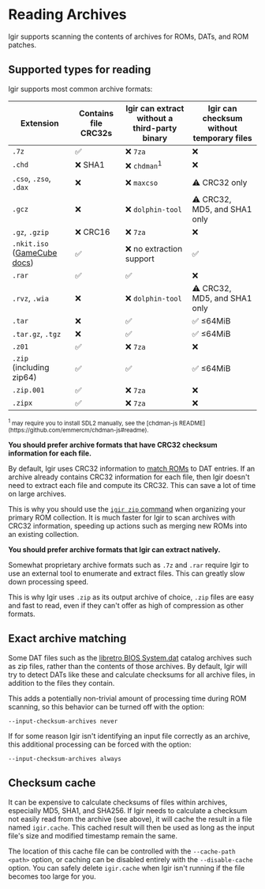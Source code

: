 # Reading Archives

Igir supports scanning the contents of archives for ROMs, DATs, and ROM patches.

## Supported types for reading

Igir supports most common archive formats:

| Extension                                                        | Contains file CRC32s | Igir can extract without a third-party binary | Igir can checksum without temporary files |
|------------------------------------------------------------------|----------------------|-----------------------------------------------|-------------------------------------------|
| `.7z`                                                            | ✅                    | ❌ `7za`                                       | ❌                                         |
| `.chd`                                                           | ❌ SHA1               | ❌ `chdman`<sup>1</sup>                        | ❌                                         |
| `.cso`, `.zso`, `.dax`                                           | ❌                    | ❌ `maxcso`                                    | ⚠️ CRC32 only                             |
| `.gcz`                                                           | ❌                    | ❌ `dolphin-tool`                              | ⚠️ CRC32, MD5, and SHA1 only              |
| `.gz`, `.gzip`                                                   | ❌ CRC16              | ❌ `7za`                                       | ❌                                         |
| `.nkit.iso` ([GameCube docs](../usage/console/gamecube.md#nkit)) | ✅                    | ❌ no extraction support                       | ✅                                         |
| `.rar`                                                           | ✅                    | ✅                                             | ❌                                         |
| `.rvz`, `.wia`                                                   | ❌                    | ❌ `dolphin-tool`                              | ⚠️ CRC32, MD5, and SHA1 only              |
| `.tar`                                                           | ❌                    | ✅                                             | ✅ ≤64MiB                                  |
| `.tar.gz`, `.tgz`                                                | ❌                    | ✅                                             | ✅ ≤64MiB                                  |
| `.z01`                                                           | ✅                    | ❌ `7za`                                       | ❌                                         |
| `.zip` (including zip64)                                         | ✅                    | ✅                                             | ✅ ≤64MiB                                  |
| `.zip.001`                                                       | ✅                    | ❌ `7za`                                       | ❌                                         |
| `.zipx`                                                          | ✅                    | ❌ `7za`                                       | ❌                                         |

<small>
<sup>1</sup> may require you to install SDL2 manually, see the [chdman-js README](https://github.com/emmercm/chdman-js#readme).
</small>

**You should prefer archive formats that have CRC32 checksum information for each file.**

By default, Igir uses CRC32 information to [match ROMs](../roms/matching.md) to DAT entries. If an archive already contains CRC32 information for each file, then Igir doesn't need to extract each file and compute its CRC32. This can save a lot of time on large archives.

This is why you should use the [`igir zip` command](../output/writing-archives.md) when organizing your primary ROM collection. It is much faster for Igir to scan archives with CRC32 information, speeding up actions such as merging new ROMs into an existing collection.

**You should prefer archive formats that Igir can extract natively.**

Somewhat proprietary archive formats such as `.7z` and `.rar` require Igir to use an external tool to enumerate and extract files. This can greatly slow down processing speed.

This is why Igir uses `.zip` as its output archive of choice, `.zip` files are easy and fast to read, even if they can't offer as high of compression as other formats.

## Exact archive matching

Some DAT files such as the [libretro BIOS System.dat](https://github.com/libretro/libretro-database/blob/master/dat/System.dat) catalog archives such as zip files, rather than the contents of those archives. By default, Igir will try to detect DATs like these and calculate checksums for all archive files, in addition to the files they contain.

This adds a potentially non-trivial amount of processing time during ROM scanning, so this behavior can be turned off with the option:

```text
--input-checksum-archives never
```

If for some reason Igir isn't identifying an input file correctly as an archive, this additional processing can be forced with the option:

```text
--input-checksum-archives always
```

## Checksum cache

It can be expensive to calculate checksums of files within archives, especially MD5, SHA1, and SHA256. If Igir needs to calculate a checksum not easily read from the archive (see above), it will cache the result in a file named `igir.cache`. This cached result will then be used as long as the input file's size and modified timestamp remain the same.

The location of this cache file can be controlled with the `--cache-path <path>` option, or caching can be disabled entirely with the `--disable-cache` option. You can safely delete `igir.cache` when Igir isn't running if the file becomes too large for you.
